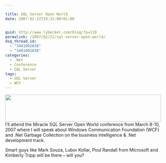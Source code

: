 ```yaml
---

title: SQL Server Open World
date: 2007-02-21T19:31:00+01:00


guid: http://www.lybecker.com/blog/?p=119
permalink: /2007/02/21/sql-server-open-world/
dsq_thread_id:
  - "3461092838"
  - "3461092838"
categories:
  - .Net
  - Conference
  - SQL Server
tags:
  - SQL Server
  - WCF
---
```

[<img loading="lazy" class="aligncenter size-full wp-image-117" title="Miracle SQL Server Open World 2007" src="http://www.lybecker.com/blog/wp-content/uploads/sqlserveropenworld2007.gif" alt="" width="500" height="87" />](http://www.lybecker.com/blog/wp-content/uploads/sqlserveropenworld2007.gif)
I’ll attend the Miracle SQL Server Open World conference from March 8-10, 2007 where I will speak about Windows Communication Foundation (WCF) and .Net Garbage Collection on the business intelligence & .Net development track.

Smart guys like Mark Souza, Lubor Kollar, Poul Randall from Microsoft and Kimberly Tripp will be there – will you?
